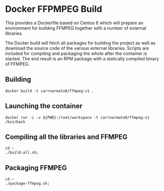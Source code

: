 # Docker FFPMPEG Build

This provides a Dockerfile based on Centos 6 which will prepare an environment for building FFMPEG together with a number of external libraries.

The Docker build will fetch all packages for building the project as well as download the source code of the various external libraries.
Scripts are included for compiling and packaging the whole after the container is started.
The end result is an RPM package with a statically compiled binary of FFMPEG.

## Building
```
docker build -t carroarmato0/ffmpeg:v1 .
```

## Launching the container
```
docker run -i -v ${PWD}:/root/workspace -t carroarmato0/ffmpeg:v1 /bin/bash
```

## Compiling all the libraries and FFMPEG
```
cd ~
./build-all.sh;
```

## Packaging FFMPEG
```
cd ~
./package-ffmpeg.sh;
```
